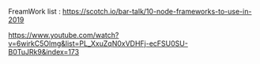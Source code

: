 FreamWork list : 
https://scotch.io/bar-talk/10-node-frameworks-to-use-in-2019





https://www.youtube.com/watch?v=6wirkC5Olmg&list=PL_XxuZqN0xVDHFj-ecFSU0SU-B0TuJRk9&index=173